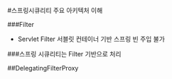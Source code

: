 #스프링시큐리티 주요 아키텍처 이해

###Filter
- Servlet Filter
서블릿 컨테이너 기반
스프링 빈 주입 불가

###스프링 시큐리티는 Filter 기반으로 처리

##DelegatingFilterProxy
##
